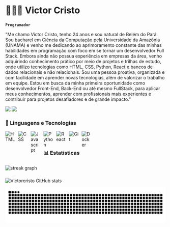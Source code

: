 # 👨🏻‍💻 Victor Cristo

**`Programador`**

"Me chamo Victor Cristo, tenho 24 anos e sou natural de Belém do Pará. Sou bacharel em Ciência da Computação pela Universidade da Amazônia (UNAMA) e venho me dedicando ao aprimoramento constante das minhas habilidades em programação com foco em se tornar um desenvolvedor Full Stack. Embora ainda não possua experiência em empresas da área, venho adquirindo conhecimento prático por meio de projetos e trilhas de estudo, onde utilizo tecnologias como HTML, CSS, Python, React e bancos de dados relacionais e não relacionais. Sou uma pessoa proativa, organizada e com facilidade em aprender novas tecnologias, além de valorizar o trabalho em equipe. Estou em busca da minha primeira oportunidade como desenvolvedor Front-End, Back-End ou até mesmo FullStack, para aplicar meus conhecimentos, aprender com profissionais mais experientes e contribuir para projetos desafiadores e de grande impacto."

<p align="left">
    <a href="https://www.linkedin.com/in/victor-cristo" target="_blank"><img src="https://img.shields.io/badge/-LinkedIn-0077B5?style=for-the-badge&logo=linkedin&logoColor=white" target="_blank"></a>
    <a href = "mailto:victor.alencar.oliveira@outlook.com"><img src="https://img.shields.io/badge/Email-EA4335?style=for-the-badge&logo=microsoft-outlook&logoColor=white" target="_blank"></a>

### 🤖 Linguagens e Tecnologias

<img 
    align="left" 
    alt="HTML"
    title="HTML" 
    width="30px" 
    style="padding-right: 10px;" 
    src="https://cdn.jsdelivr.net/gh/devicons/devicon@latest/icons/html5/html5-original.svg" 
/>
<img 
    align="left" 
    alt="CSS" 
    title="CSS"
    width="30px" 
    style="padding-right: 10px;" 
    src="https://cdn.jsdelivr.net/gh/devicons/devicon@latest/icons/css3/css3-original.svg" 
/>
<img 
    align="left" 
    alt="Javascript"
    title="Javascript" 
    width="30px" 
    style="padding-right: 10px;" 
    src="https://cdn.jsdelivr.net/gh/devicons/devicon@latest/icons/javascript/javascript-original.svg" 
/>
<img 
    align="left" 
    alt="Python" 
    title="Python"
    width="30px" 
    style="padding-right: 10px;" 
    src="https://cdn.jsdelivr.net/gh/devicons/devicon@latest/icons/python/python-original.svg" 
/>
<img 
    align="left" 
    alt="React"
    title="React" 
    width="30px" 
    style="padding-right: 10px;" 
    src="https://cdn.jsdelivr.net/gh/devicons/devicon@latest/icons/react/react-original.svg" 
/>
<img 
    align="left" 
    alt="Git" 
    title="Git"
    width="30px" 
    style="padding-right: 10px;" 
    src="https://cdn.jsdelivr.net/gh/devicons/devicon@latest/icons/git/git-original.svg" 
/>
<img 
    align="left" 
    alt="Docker" 
    title="Docker"
    width="30px" 
    style="padding-right: 10px;" 
    src="https://cdn.jsdelivr.net/gh/devicons/devicon@latest/icons/docker/docker-plain-wordmark.svg" 
/>

<br/>
<br/>

### 📊 Estatísticas

###

<div align="left">
  <img src="https://streak-stats.demolab.com?user=Victorcristo&locale=en&mode=daily&theme=aura_dark&hide_border=false&border_radius=5&order=3" height="220" alt="streak graph"  />
</div>

###

![Victorcristo GitHub stats](https://github-readme-stats.vercel.app/api?username=Victorcristo&show_icons=true&theme=aura_dark)

<picture align="left">
  <source media="(prefers-color-scheme: dark)" srcset="https://raw.githubusercontent.com/Victorcristo/Victorcristo/output/github-contribution-grid-snake-dark.svg">
  <source media="(prefers-color-scheme: light)" srcset="https://raw.githubusercontent.com/Victorcristo/Victorcristo/output/github-contribution-grid-snake-dark.svg">
  <img align="center" alt="github contribution grid snake animation" src="https://raw.githubusercontent.com/Victorcristo/Victorcristo/output/github-contribution-grid-snake.svg">
</picture>
